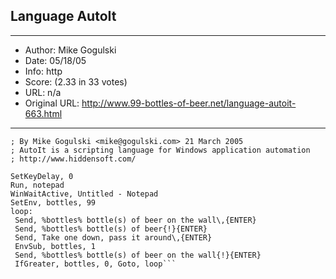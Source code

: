 
## Language AutoIt ##
---
- Author: Mike Gogulski
- Date: 05/18/05
- Info: http
- Score:  (2.33 in 33 votes)
- URL: n/a
- Original URL: http://www.99-bottles-of-beer.net/language-autoit-663.html
---

```; AutoIt 2.x version of 99 Bottles
; By Mike Gogulski <mike@gogulski.com> 21 March 2005
; AutoIt is a scripting language for Windows application automation
; http://www.hiddensoft.com/
 
SetKeyDelay, 0
Run, notepad
WinWaitActive, Untitled - Notepad
SetEnv, bottles, 99
loop:
 Send, %bottles% bottle(s) of beer on the wall\,{ENTER}
 Send, %bottles% bottle(s) of beer{!}{ENTER}
 Send, Take one down, pass it around\,{ENTER}
 EnvSub, bottles, 1
 Send, %bottles% bottle(s) of beer on the wall{!}{ENTER}
 IfGreater, bottles, 0, Goto, loop```